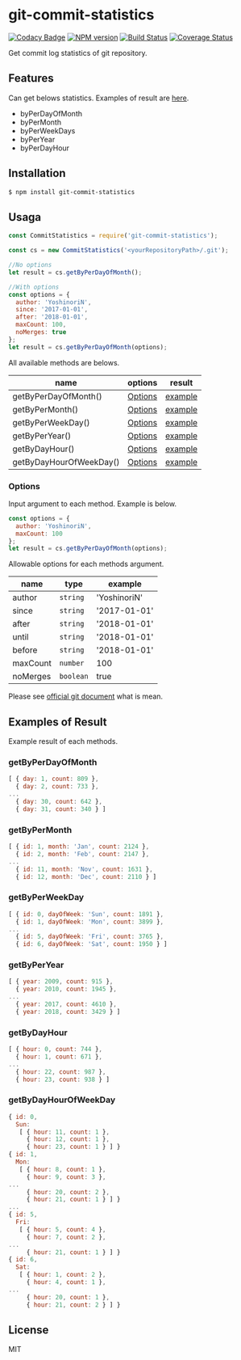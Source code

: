 # git-commit-statistics

[![Codacy Badge](https://api.codacy.com/project/badge/Grade/700d8374e80a46e5b14e1b180e385507)](https://app.codacy.com/app/YoshinoriN/git-commit-statistics?utm_source=github.com&utm_medium=referral&utm_content=YoshinoriN/git-commit-statistics&utm_campaign=Badge_Grade_Settings)
[![NPM version](https://badge.fury.io/js/git-commit-statistics.svg)](https://www.npmjs.com/package/git-commit-statistics)
[![Build Status](https://travis-ci.org/YoshinoriN/git-commit-statistics.svg?branch=master)](https://travis-ci.org/YoshinoriN/git-commit-statistics) [![Coverage Status](https://coveralls.io/repos/github/YoshinoriN/git-commit-statistics/badge.svg?branch=master)](https://coveralls.io/github/YoshinoriN/git-commit-statistics?branch=master)

Get commit log statistics of git repository.

## Features

Can get belows statistics. Examples of result are [here](#examples-of-result).

* byPerDayOfMonth
* byPerMonth
* byPerWeekDays
* byPerYear
* byPerDayHour

## Installation

```sh
$ npm install git-commit-statistics
```

## Usaga

```js
const CommitStatistics = require('git-commit-statistics');

const cs = new CommitStatistics('<yourRepositoryPath>/.git');

//No options
let result = cs.getByPerDayOfMonth();

//With options
const options = {
  author: 'YoshinoriN',
  since: '2017-01-01',
  after: '2018-01-01',
  maxCount: 100,
  noMerges: true
};
let result = cs.getByPerDayOfMonth(options);
```

All available methods are belows.

|name|options|result|
|---|---|---|
|getByPerDayOfMonth()|[Options](#options)|[example](#getbyperdayofmonth)|
|getByPerMonth()|[Options](#options)|[example](#getbypermonth)|
|getByPerWeekDay()|[Options](#options)|[example](#getbyperweekday)|
|getByPerYear()|[Options](#options)|[example](#getbyperyear)|
|getByDayHour()|[Options](#options)|[example](#getbydayhour)|
|getByDayHourOfWeekDay()|[Options](#options)|[example](#getbydayhourofweekday)|

### Options

Input argument to each method. Example is below.

```js
const options = {
  author: 'YoshinoriN',
  maxCount: 100
};
let result = cs.getByPerDayOfMonth(options);
```

Allowable options for each methods argument.

|name|type|example|
|---|---|---|
|author|`string`|'YoshinoriN'|
|since|`string`|'2017-01-01'|
|after|`string`|'2018-01-01'|
|until|`string`|'2018-01-01'|
|before|`string`|'2018-01-01'|
|maxCount|`number`|100|
|noMerges|`boolean`|true|

Please see [official git document](https://git-scm.com/docs/git-log#_options) what is mean.

## Examples of Result

Example result of each methods.

### getByPerDayOfMonth

```js
[ { day: 1, count: 809 },
  { day: 2, count: 733 },
...
  { day: 30, count: 642 },
  { day: 31, count: 340 } ]
```

### getByPerMonth

```js
[ { id: 1, month: 'Jan', count: 2124 },
  { id: 2, month: 'Feb', count: 2147 },
...
  { id: 11, month: 'Nov', count: 1631 },
  { id: 12, month: 'Dec', count: 2110 } ]
```

### getByPerWeekDay

```js
[ { id: 0, dayOfWeek: 'Sun', count: 1891 },
  { id: 1, dayOfWeek: 'Mon', count: 3899 },
...
  { id: 5, dayOfWeek: 'Fri', count: 3765 },
  { id: 6, dayOfWeek: 'Sat', count: 1950 } ]
```

### getByPerYear

```js
[ { year: 2009, count: 915 },
  { year: 2010, count: 1945 },
...
  { year: 2017, count: 4610 },
  { year: 2018, count: 3429 } ]
```

### getByDayHour

```js
[ { hour: 0, count: 744 },
  { hour: 1, count: 671 },
...
  { hour: 22, count: 987 },
  { hour: 23, count: 938 } ]
```

### getByDayHourOfWeekDay

```js
{ id: 0,
  Sun:
   [ { hour: 11, count: 1 },
     { hour: 12, count: 1 },
     { hour: 23, count: 1 } ] }
{ id: 1,
  Mon:
   [ { hour: 8, count: 1 },
     { hour: 9, count: 3 },
...
     { hour: 20, count: 2 },
     { hour: 21, count: 1 } ] }
...
{ id: 5,
  Fri:
   [ { hour: 5, count: 4 },
     { hour: 7, count: 2 },
...
     { hour: 21, count: 1 } ] }
{ id: 6,
  Sat:
   [ { hour: 1, count: 2 },
     { hour: 4, count: 1 },
...
     { hour: 20, count: 1 },
     { hour: 21, count: 2 } ] }
```

## License

MIT
